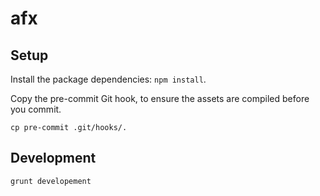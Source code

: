 # afx

## Setup

Install the package dependencies: `npm install`.

Copy the pre-commit Git hook, to ensure the assets are compiled before you commit.
```
cp pre-commit .git/hooks/.
```

## Development

```
grunt developement
```
